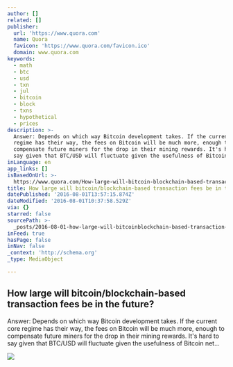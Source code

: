 ```yaml
---
author: []
related: []
publisher:
  url: 'https://www.quora.com'
  name: Quora
  favicon: 'https://www.quora.com/favicon.ico'
  domain: www.quora.com
keywords:
  - math
  - btc
  - usd
  - txn
  - jul
  - bitcoin
  - block
  - txns
  - hypothetical
  - prices
description: >-
  Answer: Depends on which way Bitcoin development takes. If the current core
  regime has their way, the fees on Bitcoin will be much more, enough to
  compensate future miners for the drop in their mining rewards. It's hard to
  say given that BTC/USD will fluctuate given the usefulness of Bitcoin net...
inLanguage: en
app_links: []
isBasedOnUrl: >-
  https://www.quora.com/How-large-will-bitcoin-blockchain-based-transaction-fees-be-in-the-future
title: How large will bitcoin/blockchain-based transaction fees be in the future?
datePublished: '2016-08-01T13:57:15.874Z'
dateModified: '2016-08-01T10:37:58.529Z'
via: {}
starred: false
sourcePath: >-
  _posts/2016-08-01-how-large-will-bitcoinblockchain-based-transaction-fees-be.md
inFeed: true
hasPage: false
inNav: false
_context: 'http://schema.org'
_type: MediaObject

---
```

<article style=""><h1>How large will bitcoin/blockchain-based transaction fees be in the future?</h1><p>Answer: Depends on which way Bitcoin development takes. If the current core regime has their way, the fees on Bitcoin will be much more, enough to compensate future miners for the drop in their mining rewards. It's hard to say given that BTC/USD will fluctuate given the usefulness of Bitcoin net...</p><img src="https://qsf.ec.quoracdn.net/-images.new_grid.fb_share_default.pnge6dde9cfa6e03c43.png" /></article>